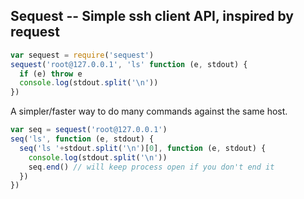 ## Sequest -- Simple ssh client API, inspired by request

```javascript
var sequest = require('sequest')
sequest('root@127.0.0.1', 'ls' function (e, stdout) {
  if (e) throw e
  console.log(stdout.split('\n'))
})
```

A simpler/faster way to do many commands against the same host.

```javascript
var seq = sequest('root@127.0.0.1')
seq('ls', function (e, stdout) {
  seq('ls '+stdout.split('\n')[0], function (e, stdout) {
    console.log(stdout.split('\n'))
    seq.end() // will keep process open if you don't end it
  })
})
```
